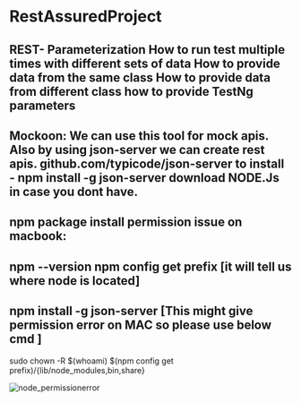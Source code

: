 # RestAssuredProject
REST- Parameterization
How to run test multiple times with different sets of data
How to provide data from the same class
How to provide data from different class
how to provide TestNg parameters
-
Mockoon: We can use this tool for mock apis. Also by using json-server we can create rest apis.
github.com/typicode/json-server 
to install - 
npm install -g json-server
download NODE.Js in case you dont have.
-
npm package install permission issue on macbook:
-
npm --version
npm config get prefix [it will tell us where node is located]
-
npm install -g json-server [This might give permission error on MAC so please use below cmd  ]
-
sudo chown -R $(whoami) $(npm config get prefix)/{lib/node_modules,bin,share}

![node_permissionerror](https://user-images.githubusercontent.com/46041564/108553054-01309c80-72a7-11eb-8913-d0cfc151631b.png)
